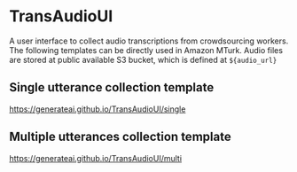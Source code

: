 # TransAudioUI
A user interface to collect audio transcriptions from crowdsourcing workers. <br />
The following templates can be directly used in Amazon MTurk. Audio files are stored at public available S3 bucket, which is defined at `${audio_url}`

## Single utterance collection template
https://generateai.github.io/TransAudioUI/single

## Multiple utterances collection template
https://generateai.github.io/TransAudioUI/multi
